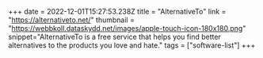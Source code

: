 +++
date = 2022-12-01T15:27:53.238Z
title = "AlternativeTo"
link = "https://alternativeto.net/"
thumbnail = "https://webbkoll.dataskydd.net/images/apple-touch-icon-180x180.png"
snippet="AlternativeTo is a free service that helps you find better alternatives to the products you love and hate."
tags = ["software-list"]
+++
